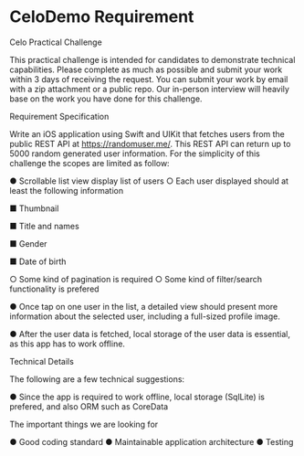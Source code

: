 # CeloDemo Requirement

Celo Practical Challenge

This practical challenge is intended for candidates to demonstrate technical capabilities. Please complete as much as possible and submit your work within 3 days of receiving the request. You can submit your work by email with a zip attachment or a public repo. Our in-person interview will heavily base on the work you have done for this challenge.

Requirement Specification

Write an iOS application using Swift and UIKit that fetches users from the public REST API at https://randomuser.me/​. This REST API can return up to 5000 random generated user information. For the simplicity of this challenge the scopes are limited as follow:

● Scrollable list view display list of users
○ Each user displayed should at least the following information

■ Thumbnail

■ Title and names 

■ Gender

■ Date of birth

○ Some kind of pagination is required
○ Some kind of filter/search functionality is prefered

● Once tap on one user in the list, a detailed view should present more information about
the selected user, including a full-sized profile image.

● After the user data is fetched, local storage of the user data is essential, as this app has
to work offline.

Technical Details

The following are a few technical suggestions:

● Since the app is required to work offline, local storage (SqlLite) is prefered, and also
ORM such as CoreData

The important things we are looking for

● Good coding standard
● Maintainable application architecture
● Testing
 

